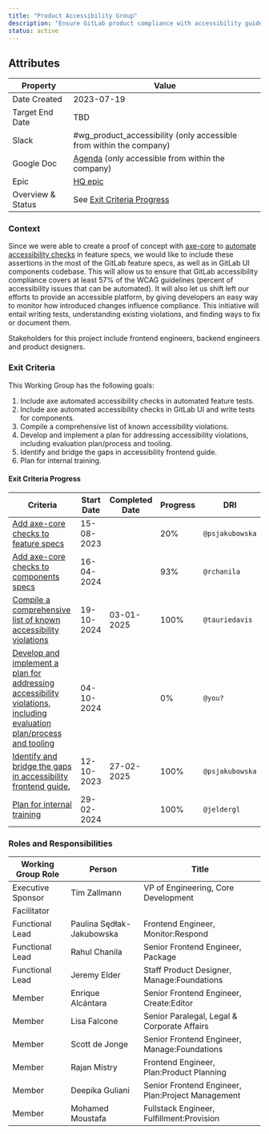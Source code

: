 ```yaml
---
title: "Product Accessibility Group"
description: "Ensure GitLab product compliance with accessibility guidelines"
status: active
---
```


## Attributes

| Property          | Value                                                                                                                                     |
| ----------------- | ----------------------------------------------------------------------------------------------------------------------------------------- |
| Date Created      | 2023-07-19                                                                                                                                |
| Target End Date   | TBD                                                                                                                                       |
| Slack             | #wg_product_accessibility (only accessible from within the company)                                                                             |
| Google Doc        | [Agenda](https://docs.google.com/document/d/1Ss3vVvLS_sxwkuXT6zm2Unz69KRH2S_FWG_G3xUesRE/edit?usp=sharing) (only accessible from within the company) |
| Epic              | [HQ epic](https://gitlab.com/groups/gitlab-org/-/epics/11090)                                                       |
| Overview & Status | See [Exit Criteria Progress](#exit-criteria-progress)                                                                                     |

### Context

Since we were able to create a proof of concept with [axe-core](https://github.com/dequelabs/axe-core#the-accessibility-rules) to [automate accessibility checks](https://gitlab.com/gitlab-org/gitlab/-/issues/382848) in feature specs, we would like to include these assertions in the most of the GitLab feature specs, as well as in GitLab UI components codebase. This will allow us to ensure that GitLab accessibility compliance covers at least 57% of the WCAG guidelines (percent of accessibility issues that can be automated). It will also let us shift left our efforts to provide an accessible platform, by giving developers an easy way to monitor how introduced changes influence compliance. This initiative will entail writing tests, understanding existing violations, and finding ways to fix or document them.

Stakeholders for this project include frontend engineers, backend engineers and product designers.

### Exit Criteria

This Working Group has the following goals:

1. Include axe automated accessibility checks in automated feature tests.
1. Include axe automated accessibility checks in GitLab UI and write tests for components.
1. Compile a comprehensive list of known accessibility violations.
1. Develop and implement a plan for addressing accessibility violations, including evaluation plan/process and tooling.
1. Identify and bridge the gaps in accessibility frontend guide.
1. Plan for internal training.

#### Exit Criteria Progress

| Criteria                                                                                                                      | Start Date | Completed Date | Progress | DRI             |
| ----------------------------------------------------------------------------------------------------------------------------- | ---------- | -------------- | -------- | --------------- |
| [Add axe-core checks to feature specs](https://gitlab.com/groups/gitlab-org/-/epics/11126)                                    | 15-08-2023 |                | 20%      | `@psjakubowska` |
| [Add axe-core checks to components specs](https://gitlab.com/groups/gitlab-org/-/epics/11127)                                 | 16-04-2024 |                | 93%      | `@rchanila`     |
| [Compile a comprehensive list of known accessibility violations](https://gitlab.com/groups/gitlab-org/-/epics/16378)          | 19-10-2024 | 03-01-2025     | 100%     | `@tauriedavis`  |
| [Develop and implement a plan for addressing accessibility violations, including evaluation plan/process and tooling](https://gitlab.com/gitlab-org/gitlab/-/issues/497785) | 04-10-2024 |                | 0%       | `@you?`         |
| [Identify and bridge the gaps in accessibility frontend guide.](https://gitlab.com/gitlab-org/gitlab/-/issues/419777)         | 12-10-2023 | 27-02-2025     | 100%     | `@psjakubowska` |
| [Plan for internal training](https://gitlab.com/gitlab-com/people-group/learning-development/training-curriculum/-/issues/68) | 29-02-2024 |                | 100%     | `@jeldergl`     |

### Roles and Responsibilities

| Working Group Role | Person                     | Title                                        |
| ------------------ | -------------------------- | ---------------------------------------------|
| Executive Sponsor  | Tim Zallmann               | VP of Engineering, Core Development          |
| Facilitator        |                            |                                              |
| Functional Lead    | Paulina Sędłak-Jakubowska  | Frontend Engineer, Monitor:Respond           |
| Functional Lead    | Rahul Chanila              | Senior Frontend Engineer, Package            |
| Functional Lead    | Jeremy Elder               | Staff Product Designer, Manage:Foundations   |
| Member             | Enrique Alcántara          | Senior Frontend Engineer, Create:Editor      |
| Member             | Lisa Falcone               | Senior Paralegal, Legal & Corporate Affairs  |
| Member             | Scott de Jonge             | Senior Frontend Engineer, Manage:Foundations |
| Member             | Rajan Mistry               | Frontend Engineer, Plan:Product Planning     |
| Member             | Deepika Guliani            | Senior Frontend Engineer, Plan:Project Management   |
| Member             | Mohamed Moustafa           | Fullstack Engineer, Fulfillment:Provision    |
